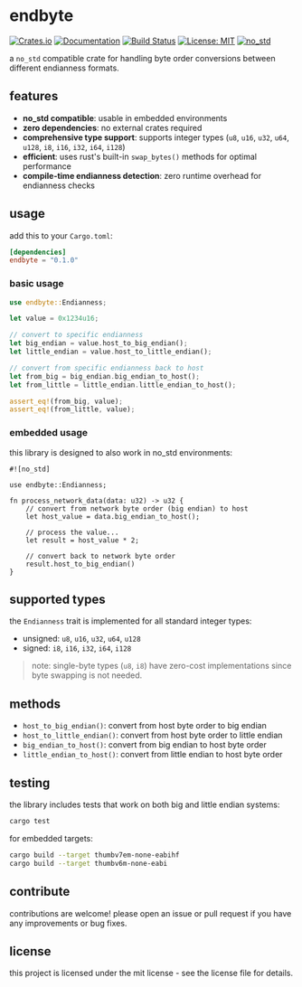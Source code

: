 # endbyte

[![Crates.io](https://img.shields.io/crates/v/endbyte.svg)](https://crates.io/crates/endbyte)
[![Documentation](https://docs.rs/endbyte/badge.svg)](https://docs.rs/endbyte)
[![Build Status](https://github.com/Iskra-Initiative/endbyte/actions/workflows/rust.yml/badge.svg)](https://github.com/Iskra-Initiative/endbyte/actions)
[![License: MIT](https://img.shields.io/badge/License-MIT-yellow.svg)](https://opensource.org/licenses/MIT)
[![no_std](https://img.shields.io/badge/no__std-compatible-green.svg)](https://docs.rust-embedded.org/book/intro/no-std.html)

a `no_std` compatible crate for handling byte order conversions between different endianness formats.

## features

- **no_std compatible**: usable in embedded environments
- **zero dependencies**: no external crates required
- **comprehensive type support**: supports integer types (`u8`, `u16`, `u32`, `u64`, `u128`, `i8`, `i16`, `i32`, `i64`, `i128`)
- **efficient**: uses rust's built-in `swap_bytes()` methods for optimal performance
- **compile-time endianness detection**: zero runtime overhead for endianness checks

## usage

add this to your `Cargo.toml`:

```toml
[dependencies]
endbyte = "0.1.0"
```

### basic usage

```rust
use endbyte::Endianness;

let value = 0x1234u16;

// convert to specific endianness
let big_endian = value.host_to_big_endian();
let little_endian = value.host_to_little_endian();

// convert from specific endianness back to host
let from_big = big_endian.big_endian_to_host();
let from_little = little_endian.little_endian_to_host();

assert_eq!(from_big, value);
assert_eq!(from_little, value);
```

### embedded usage

this library is designed to also work in no_std environments:

```rust,ignore
#![no_std]

use endbyte::Endianness;

fn process_network_data(data: u32) -> u32 {
    // convert from network byte order (big endian) to host
    let host_value = data.big_endian_to_host();

    // process the value...
    let result = host_value * 2;

    // convert back to network byte order
    result.host_to_big_endian()
}
```

## supported types

the `Endianness` trait is implemented for all standard integer types:

- unsigned: `u8`, `u16`, `u32`, `u64`, `u128`
- signed: `i8`, `i16`, `i32`, `i64`, `i128`

> note: single-byte types (`u8`, `i8`) have zero-cost implementations since byte swapping is not needed.

## methods

- `host_to_big_endian()`: convert from host byte order to big endian
- `host_to_little_endian()`: convert from host byte order to little endian
- `big_endian_to_host()`: convert from big endian to host byte order
- `little_endian_to_host()`: convert from little endian to host byte order

## testing

the library includes tests that work on both big and little endian systems:

```bash
cargo test
```

for embedded targets:

```bash
cargo build --target thumbv7em-none-eabihf
cargo build --target thumbv6m-none-eabi
```

## contribute

contributions are welcome! please open an issue or pull request if you have any improvements or bug fixes.

## license

this project is licensed under the mit license - see the license file for details.
